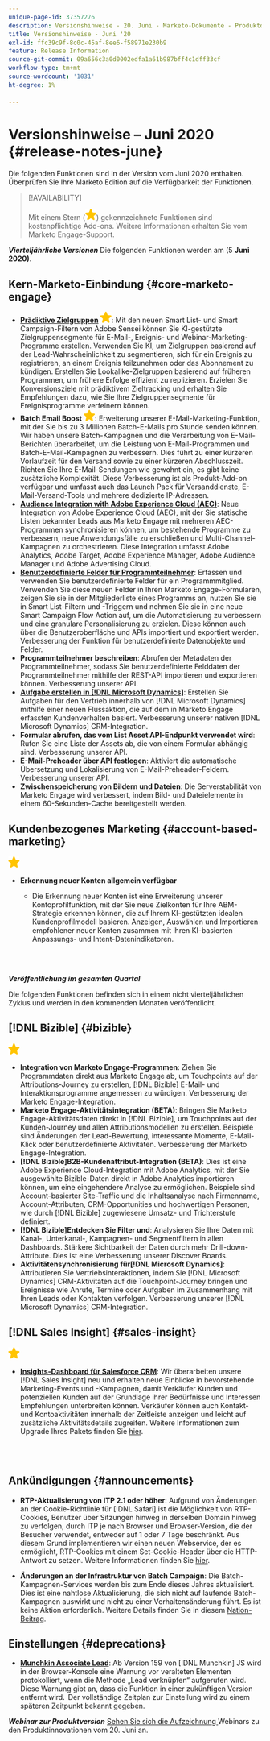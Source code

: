```yaml
---
unique-page-id: 37357276
description: Versionshinweise - 20. Juni - Marketo-Dokumente - Produktdokumentation
title: Versionshinweise - Juni '20
exl-id: ffc39c9f-8c0c-45af-8ee6-f58971e230b9
feature: Release Information
source-git-commit: 09a656c3a0d0002edfa1a61b987bff4c1dff33cf
workflow-type: tm+mt
source-wordcount: '1031'
ht-degree: 1%

---
```


# Versionshinweise – Juni 2020 {#release-notes-june}

Die folgenden Funktionen sind in der Version vom Juni 2020 enthalten. Überprüfen Sie Ihre Marketo Edition auf die Verfügbarkeit der Funktionen.

>[!AVAILABILITY]
>
>Mit einem Stern (![](assets/yellow-star.png)) gekennzeichnete Funktionen sind kostenpflichtige Add-ons. Weitere Informationen erhalten Sie vom Marketo Engage-Support.

**_Vierteljährliche Versionen_** Die folgenden Funktionen werden am (5 **Juni 2020)**.

## Kern-Marketo-Einbindung {#core-marketo-engage}

* **[Prädiktive Zielgruppen](https://experienceleague.adobe.com/docs/marketo/sky/predictive-audiences/getting-started-with-predictive-audiences.html?lang=en#predictive-audiences)** ![(Stern)](assets/yellow-star.png): Mit den neuen Smart List- und Smart Campaign-Filtern von Adobe Sensei können Sie KI-gestützte Zielgruppensegmente für E-Mail-, Ereignis- und Webinar-Marketing-Programme erstellen. Verwenden Sie KI, um Zielgruppen basierend auf der Lead-Wahrscheinlichkeit zu segmentieren, sich für ein Ereignis zu registrieren, an einem Ereignis teilzunehmen oder das Abonnement zu kündigen. Erstellen Sie Lookalike-Zielgruppen basierend auf früheren Programmen, um frühere Erfolge effizient zu replizieren. Erzielen Sie Konversionsziele mit prädiktivem Zieltracking und erhalten Sie Empfehlungen dazu, wie Sie Ihre Zielgruppensegmente für Ereignisprogramme verfeinern können.
* **Batch Email Boost** ![(star)](assets/yellow-star.png): Erweiterung unserer E-Mail-Marketing-Funktion, mit der Sie bis zu 3 Millionen Batch-E-Mails pro Stunde senden können. Wir haben unsere Batch-Kampagnen und die Verarbeitung von E-Mail-Berichten überarbeitet, um die Leistung von E-Mail-Programmen und Batch-E-Mail-Kampagnen zu verbessern. Dies führt zu einer kürzeren Vorlaufzeit für den Versand sowie zu einer kürzeren Abschlusszeit. Richten Sie Ihre E-Mail-Sendungen wie gewohnt ein, es gibt keine zusätzliche Komplexität. Diese Verbesserung ist als Produkt-Add-on verfügbar und umfasst auch das Launch Pack für Versanddienste, E-Mail-Versand-Tools und mehrere dedizierte IP-Adressen.
* **[Audience Integration with Adobe Experience Cloud (AEC)](/help/marketo/product-docs/core-marketo-concepts/smart-lists-and-static-lists/static-lists/send-a-list-to-adobe-experience-cloud.md)**: Neue Integration von Adobe Experience Cloud (AEC), mit der Sie statische Listen bekannter Leads aus Marketo Engage mit mehreren AEC-Programmen synchronisieren können, um bestehende Programme zu verbessern, neue Anwendungsfälle zu erschließen und Multi-Channel-Kampagnen zu orchestrieren. Diese Integration umfasst Adobe Analytics, Adobe Target, Adobe Experience Manager, Adobe Audience Manager und Adobe Advertising Cloud.
* **[Benutzerdefinierte Felder für Programmteilnehmer](/help/marketo/product-docs/core-marketo-concepts/programs/working-with-programs/program-member-custom-fields.md)**: Erfassen und verwenden Sie benutzerdefinierte Felder für ein Programmmitglied. Verwenden Sie diese neuen Felder in Ihren Marketo Engage-Formularen, zeigen Sie sie in der Mitgliederliste eines Programms an, nutzen Sie sie in Smart List-Filtern und -Triggern und nehmen Sie sie in eine neue Smart Campaign Flow Action auf, um die Automatisierung zu verbessern und eine granulare Personalisierung zu erzielen. Diese können auch über die Benutzeroberfläche und APIs importiert und exportiert werden. Verbesserung der Funktion für benutzerdefinierte Datenobjekte und Felder.
* **Programmteilnehmer beschreiben**: Abrufen der Metadaten der Programmteilnehmer, sodass Sie benutzerdefinierte Felddaten der Programmteilnehmer mithilfe der REST-API importieren und exportieren können. Verbesserung unserer API.
* **[Aufgabe erstellen in [!DNL Microsoft Dynamics]](/help/marketo/product-docs/core-marketo-concepts/smart-campaigns/microsoft-dynamics-flow-actions/create-task-in-microsoft.md)**: Erstellen Sie Aufgaben für den Vertrieb innerhalb von [!DNL Microsoft Dynamics] mithilfe einer neuen Flussaktion, die auf dem in Marketo Engage erfassten Kundenverhalten basiert. Verbesserung unserer nativen [!DNL Microsoft Dynamics] CRM-Integration.
* **Formular abrufen, das vom List Asset API-Endpunkt verwendet wird**: Rufen Sie eine Liste der Assets ab, die von einem Formular abhängig sind. Verbesserung unserer API.
* **E-Mail-Preheader über API festlegen**: Aktiviert die automatische Übersetzung und Lokalisierung von E-Mail-Preheader-Feldern. Verbesserung unserer API.
* **Zwischenspeicherung von Bildern und Dateien**: Die Serverstabilität von Marketo Engage wird verbessert, indem Bild- und Dateielemente in einem 60-Sekunden-Cache bereitgestellt werden.

## Kundenbezogenes Marketing {#account-based-marketing}

![(Stern)](assets/yellow-star.png)

* **Erkennung neuer Konten allgemein verfügbar**

   * Die Erkennung neuer Konten ist eine Erweiterung unserer Kontoprofilfunktion, mit der Sie neue Zielkonten für Ihre ABM-Strategie erkennen können, die auf Ihrem KI-gestützten idealen Kundenprofilmodell basieren. Anzeigen, Auswählen und Importieren empfohlener neuer Konten zusammen mit ihren KI-basierten Anpassungs- und Intent-Datenindikatoren.

<br> 

**_Veröffentlichung im gesamten Quartal_**

Die folgenden Funktionen befinden sich in einem nicht vierteljährlichen Zyklus und werden in den kommenden Monaten veröffentlicht.

## [!DNL Bizible] {#bizible}

![(Stern)](assets/yellow-star.png)

* **Integration von Marketo Engage-Programmen**: Ziehen Sie Programmdaten direkt aus Marketo Engage ab, um Touchpoints auf der Attributions-Journey zu erstellen, [!DNL Bizible] E-Mail- und Interaktionsprogramme angemessen zu würdigen. Verbesserung der Marketo Engage-Integration.
* **Marketo Engage-Aktivitätsintegration (BETA)**: Bringen Sie Marketo Engage-Aktivitätsdaten direkt in [!DNL Bizible], um Touchpoints auf der Kunden-Journey und allen Attributionsmodellen zu erstellen. Beispiele sind Änderungen der Lead-Bewertung, interessante Momente, E-Mail-Klick oder benutzerdefinierte Aktivitäten. Verbesserung der Marketo Engage-Integration.
* **[!DNL Bizible]B2B-Kundenattribut-Integration (BETA)**: Dies ist eine Adobe Experience Cloud-Integration mit Adobe Analytics, mit der Sie ausgewählte Bizible-Daten direkt in Adobe Analytics importieren können, um eine eingehendere Analyse zu ermöglichen. Beispiele sind Account-basierter Site-Traffic und die Inhaltsanalyse nach Firmenname, Account-Attributen, CRM-Opportunities und hochwertigen Personen, wie durch [!DNL Bizible] zugewiesene Umsatz- und Trichterstufe definiert.
* **[!DNL Bizible]Entdecken Sie Filter und**: Analysieren Sie Ihre Daten mit Kanal-, Unterkanal-, Kampagnen- und Segmentfiltern in allen Dashboards. Stärkere Sichtbarkeit der Daten durch mehr Drill-down-Attribute. Dies ist eine Verbesserung unserer Discover Boards.
* **Aktivitätensynchronisierung für[!DNL Microsoft Dynamics]**: Attributieren Sie Vertriebsinteraktionen, indem Sie [!DNL Microsoft Dynamics] CRM-Aktivitäten auf die Touchpoint-Journey bringen und Ereignisse wie Anrufe, Termine oder Aufgaben im Zusammenhang mit Ihren Leads oder Kontakten verfolgen. Verbesserung unserer [!DNL Microsoft Dynamics] CRM-Integration.

## [!DNL Sales Insight] {#sales-insight}

![(Stern)](assets/yellow-star.png)

* **[Insights-Dashboard für Salesforce CRM](/help/marketo/product-docs/marketo-sales-insight/msi-for-salesforce/features/insights-dashboard-feature-overview.md)**: Wir überarbeiten unsere [!DNL Sales Insight] neu und erhalten neue Einblicke in bevorstehende Marketing-Events und -Kampagnen, damit Verkäufer Kunden und potenziellen Kunden auf der Grundlage ihrer Bedürfnisse und Interessen Empfehlungen unterbreiten können. Verkäufer können auch Kontakt- und Kontoaktivitäten innerhalb der Zeitleiste anzeigen und leicht auf zusätzliche Aktivitätsdetails zugreifen. Weitere Informationen zum Upgrade Ihres Pakets finden Sie [hier](/help/marketo/product-docs/marketo-sales-insight/msi-for-salesforce/configuration/configuration-for-existing-customers.md).

<br> 

## Ankündigungen {#announcements}

* **RTP-Aktualisierung von ITP 2.1 oder höher**: Aufgrund von Änderungen an der Cookie-Richtlinie für [!DNL Safari] ist die Möglichkeit von RTP-Cookies, Benutzer über Sitzungen hinweg in derselben Domain hinweg zu verfolgen, durch ITP je nach Browser und Browser-Version, die der Besucher verwendet, entweder auf 1 oder 7 Tage beschränkt. Aus diesem Grund implementieren wir einen neuen Webservice, der es ermöglicht, RTP-Cookies mit einem Set-Cookie-Header über die HTTP-Antwort zu setzen. Weitere Informationen finden Sie [hier](https://nation.marketo.com/t5/Knowledgebase/Browser-Cookie-Updates-How-Marketo-RTP-Is-Affected/ta-p/299603).

* **Änderungen an der Infrastruktur von Batch Campaign**: Die Batch-Kampagnen-Services werden bis zum Ende dieses Jahres aktualisiert. Dies ist eine nahtlose Aktualisierung, die sich nicht auf laufende Batch-Kampagnen auswirkt und nicht zu einer Verhaltensänderung führt. Es ist keine Aktion erforderlich. Weitere Details finden Sie in diesem [Nation-Beitrag](https://nation.marketo.com/t5/Product-Documents/Batch-Campaign-Processing-Infrastructure-Update/ta-p/301374).

## Einstellungen {#deprecations}

* **[Munchkin Associate Lead](https://developers.marketo.com/blog/deprecation-of-munchkin-associate-lead-method/)**: Ab Version 159 von [!DNL Munchkin] JS wird in der Browser-Konsole eine Warnung vor veralteten Elementen protokolliert, wenn die Methode „Lead verknüpfen“ aufgerufen wird. Diese Warnung gibt an, dass die Funktion in einer zukünftigen Version entfernt wird.  Der vollständige Zeitplan zur Einstellung wird zu einem späteren Zeitpunkt bekannt gegeben.

**_Webinar zur Produktversion_** [Sehen Sie sich die Aufzeichnung ](https://engage.marketo.com/June-Release-2020-On-Demand.html) Webinars zu den Produktinnovationen vom 20. Juni an.
